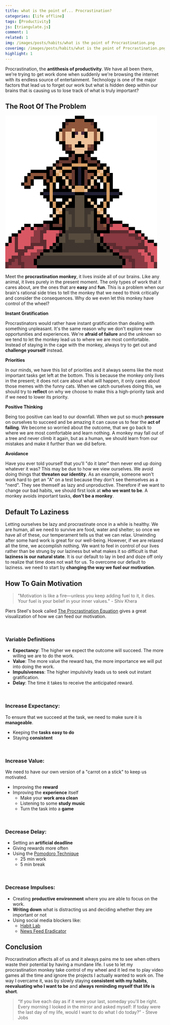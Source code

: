 ```yaml
---
title: what is the point of... Procrastination?
categories: [life offline]
tags: [Productivity]
js: [triangulate.js]
comment: 1
related: 1
img: /images/posts/habits/what is the point of Procrastination.png
coverimg: /images/posts/habits/what is the point of Procrastination.png
highlight: 1
---
```


Procrastination, the **antithesis of productivity**. We have all been there, we're trying to get work done when suddenly we're browsing the internet with its endless source of entertainment. Technology is one of the major factors that lead us to forget our work but what is hidden deep within our brains that is causing us to lose track of what is truly important?

## The Root Of The Problem

<img alt="procrastination monkey" loading="lazy" src="/images/posts/habits/Procrastination Monkey.gif" class="right-align pixelart">

Meet the **procrastination monkey**, it lives inside all of our brains. Like any animal, it lives purely in the present moment. The only types of work that it cares about, are the ones that are **easy** and **fun**. This is a problem when our brain's rational side tries to tell the monkey that we need to think critically and consider the consequences. Why do we even let this monkey have control of the wheel?

**Instant Gratification**

Procrastinators would rather have instant gratification than dealing with something unpleasant. It's the same reason why we don't explore new opportunities and experiences. We're **afraid of failure** and the unknown so we tend to let the monkey lead us to where we are most comfortable. Instead of staying in the cage with the monkey, always try to get out and **challenge yourself** instead.  

**Priorities**

In our minds, we have this list of priorities and it always seems like the most important tasks get left at the bottom. This is because the monkey only lives in the present; it does not care about what will happen, it only cares about those memes with the funny cats. When we catch ourselves doing this, we should try to **reflect** on why we choose to make this a high-priority task and if we need to lower its priority.

**Positive Thinking**

Being too positive can lead to our downfall. When we put so much **pressure** on ourselves to succeed and be amazing it can cause us to fear the **act of failing**. We become so worried about the outcome, that we go back to where we are most comfortable and learn nothing. A monkey may fall out of a tree and never climb it again, but as a human, we should learn from our mistakes and make it further than we did before. 

**Avoidance**

Have you ever told yourself that you'll "do it later" then never end up doing whatever it was? This may be due to how we view ourselves. We avoid doing things that **threaten our identity**. As an example, someone won't work hard to get an "A" on a test because they don't see themselves as a "nerd". They see themself as lazy and unproductive. Therefore if we want to change our bad habits, we should first look at **who we want to be**. A monkey avoids important tasks, **don't be a monkey**.

## Default To Laziness

Letting ourselves be lazy and procrastinate once in a while is healthy. We are human, all we need to survive are food, water and shelter; so once we have all of these, our temperament tells us that we can relax. Unwinding after some hard work is great for our well-being. However, if we are relaxed all the time, we accomplish nothing. We want to feel in control of our lives rather than be strung by our laziness but what makes it so difficult is that **laziness is our natural state**. It is our default to lay in bed and doze off only to realize that time does not wait for us. To overcome our default to laziness. we need to start by **changing the way we fuel our motivation**.

## How To Gain Motivation

> "Motivation is like a fire—unless you keep adding fuel to it, it dies. Your fuel is your belief in your inner values." - Shiv Khera

Piers Steel's book called [The Procrastination Equation](https://www.goodreads.com/book/show/9514605-the-procrastination-equation) gives a great visualization of how we can feed our motivation.


<img class="lazy" data-src="../images/posts/habits/procrastination equation.png" width="60%"/>

### Variable Definitions

- **Expectancy**: The higher we expect the outcome will succeed. The more willing we are to do the work.
- **Value**: The more value the reward has, the more importance we will put into doing the work.
- **Impulsiveness**: The higher impulsivity leads us to seek out instant gratification.
- **Delay**: The time it takes to receive the anticipated reward.

<img class="lazy right-align" data-src="../images/posts/habits/stack.png"/>

### Increase Expectancy:

To ensure that we succeed at the task, we need to make sure it is **manageable**.

- Keeping the **tasks easy to do**
- Staying **consistent**

<img class="lazy right-align" data-src="../images/posts/habits/carrot stick.png"/>

### Increase Value:

We need to have our own version of a "carrot on a stick" to keep us motivated.

- Improving the **reward**  
- Improving the **experience** itself
    - Make your **work area clean**
    - Listening to some **study music**
    - Turn the task into a **game**

<img class="lazy right-align" data-src="../images/posts/habits/timer.png"/>

### Decrease Delay:

- Setting an **artificial deadline**
- Giving rewards more often
- Using the [Pomodoro Technique](https://en.wikipedia.org/wiki/Pomodoro_Technique)
    - 25 min work
    - 5 min break

<img class="lazy right-align" data-src="../images/posts/habits/distractions.png"/>

### Decrease Impulses:

- Creating **productive environment** where you are able to focus on the work.
- **Writing down** what is distracting us and deciding whether they are important or not
- Using social media blockers like:
    - [Habit Lab](https://habitlab.stanford.edu/)
    - [News Feed Eradicator](https://chrome.google.com/webstore/detail/news-feed-eradicator-for/fjcldmjmjhkklehbacihaiopjklihlgg?hl=en)

## Conclusion

Procrastination affects all of us and it always pains me to see when others waste their potential by having a mundane life. I use to let my procrastination monkey take control of my wheel and it led me to play video games all the time and ignore the projects I actually wanted to work on. The way I overcame it, was by slowly staying **consistent with my habits**, **reevaluating who I want to be** and **always reminding myself that life is short**. 

> “If you live each day as if it were your last, someday you'll be right. Every morning I looked in the mirror and asked myself: If today were the last day of my life, would I want to do what I do today?” - Steve Jobs